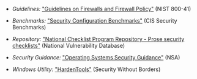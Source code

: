 
  * *Guidelines:* ["Guidelines on Firewalls and Firewall Policy"](http://csrc.nist.gov/publications/nistpubs/800-41-Rev1/sp800-41-rev1.pdf) (NIST 800-41)

  * *Benchmarks:* ["Security Configuration Benchmarks"](http://benchmarks.cisecurity.org/downloads/browse/index.cfm?category=benchmarks) (CIS Security Benchmarks)

  * *Repository:* ["National Checklist Program Repository - Prose security checklists"](https://web.nvd.nist.gov/view/ncp/repository) (National Vulnerability Database)

  * *Security Guidance:* ["Operating Systems Security Guidance"](https://www.nsa.gov/ia/mitigation_guidance/security_configuration_guides/operating_systems.shtml) (NSA)

 * *Windows Utility:* ["HardenTools"](https://github.com/securitywithoutborders/hardentools) (Security Without Borders)